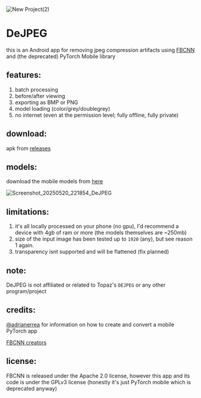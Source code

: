 ![New Project(2)](https://github.com/user-attachments/assets/254d0b97-dec6-4885-a25d-c04587a4bba0)

# DeJPEG

this is an Android app for removing jpeg compression artifacts using [FBCNN](https://github.com/jiaxi-jiang/FBCNN) and (the deprecated) PyTorch Mobile library

## features:
1. batch processing
2. before/after viewing
3. exporting as BMP or PNG
4. model loading (color/grey/doublegrey)
5. no internet (even at the permission level; fully offline, fully private)

## download:
apk from [releases](https://github.com/jeeneo/dejpeg/releases/latest)

## models:
download the mobile models from [here](https://github.com/jeeneo/FBCNN-mobile/releases/tag/v1.0)

![Screenshot_20250520_221854_DeJPEG](https://github.com/user-attachments/assets/61b35fbe-5ff4-4943-b980-d7ef78a7beb7)

## limitations:

1. it's all locally processed on your phone (no gpu), I'd recommend a device with 4gb of ram or more (the models themselves are ~250mb)
2. size of the input image has been tested up to `1920` (any), but see reason 1 again.
3. transparency isnt supported and will be flattened (fix planned)

## note:

DeJPEG is not affiliated or related to Topaz's `DEJPEG` or any other program/project

## credits:

[@adrianerrea](https://github.com/adrianerrea/fromPytorchtoMobile) for information on how to create and convert a mobile PyTorch app

[FBCNN creators](https://github.com/jiaxi-jiang/FBCNN)

## license:
FBCNN is released under the Apache 2.0 license, however this app and its code is under the GPLv3 license
(honestly it's just PyTorch mobile which is deprecated anyway)

